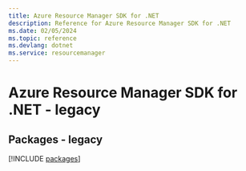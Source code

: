 ```yaml
---
title: Azure Resource Manager SDK for .NET
description: Reference for Azure Resource Manager SDK for .NET
ms.date: 02/05/2024
ms.topic: reference
ms.devlang: dotnet
ms.service: resourcemanager
---
```

# Azure Resource Manager SDK for .NET - legacy
## Packages - legacy
[!INCLUDE [packages](resource-manager-index.md)]